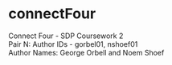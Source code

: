 # connectFour
Connect Four - SDP Coursework 2 <br>
Pair N: Author IDs - gorbel01, nshoef01 <br>
Author Names: George Orbell and Noem Shoef
